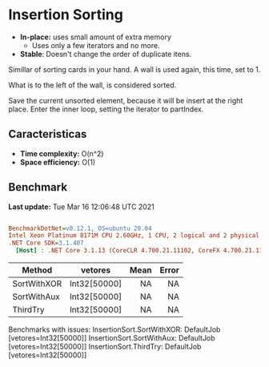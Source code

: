 ﻿# Insertion Sorting
- **In-place:** uses small amount of extra memory
  - Uses only a few iterators and no more.
- **Stable**: Doesn't change the order of duplicate itens.

Simillar of sorting cards in your hand.
A wall is used again, this time, set to 1.

What is to the left of the wall, is considered sorted.

Save the current unsorted element, because it will be insert at the right place.
Enter the inner loop, setting the iterator to partIndex.



## Caracteristicas
- **Time complexity:** O(n^2)
- **Space efficiency:** O(1)

## Benchmark

**Last update:** Tue Mar 16 12:06:48 UTC 2021

``` ini

BenchmarkDotNet=v0.12.1, OS=ubuntu 20.04
Intel Xeon Platinum 8171M CPU 2.60GHz, 1 CPU, 2 logical and 2 physical cores
.NET Core SDK=3.1.407
  [Host] : .NET Core 3.1.13 (CoreCLR 4.700.21.11102, CoreFX 4.700.21.11602), X64 RyuJIT


```
|      Method |      vetores | Mean | Error |
|------------ |------------- |-----:|------:|
| SortWithXOR | Int32[50000] |   NA |    NA |
| SortWithAux | Int32[50000] |   NA |    NA |
|    ThirdTry | Int32[50000] |   NA |    NA |

Benchmarks with issues:
  InsertionSort.SortWithXOR: DefaultJob [vetores=Int32[50000]]
  InsertionSort.SortWithAux: DefaultJob [vetores=Int32[50000]]
  InsertionSort.ThirdTry: DefaultJob [vetores=Int32[50000]]
